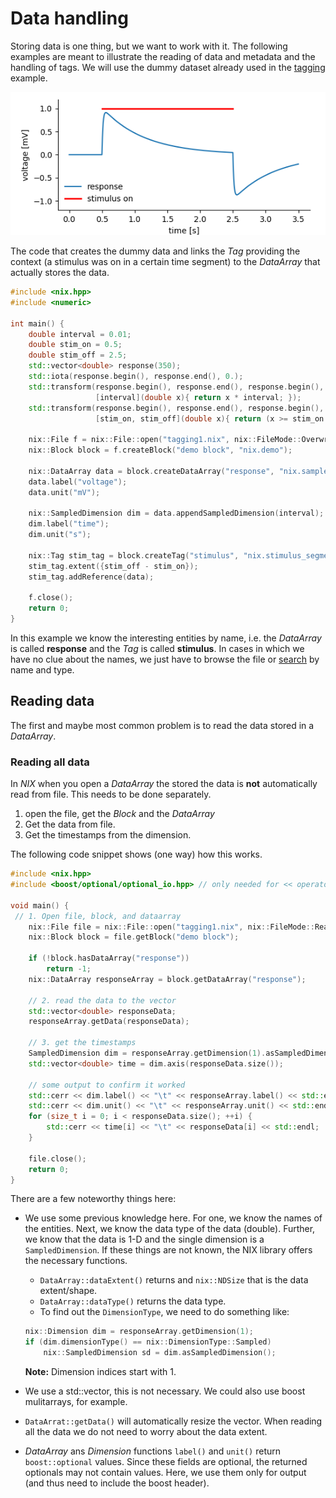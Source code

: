 # Data handling
Storing data is one thing, but we want to work with it. The
following examples are meant to illustrate the reading of data and
metadata and the handling of tags. We will use the dummy dataset already used in
the [tagging](./tagging.md) example.

![simple_tag_plot](./images/tag1.png "a system's response to a stimulus")

The code that creates the dummy data and links the *Tag* providing the
context (a stimulus was on in a certain time segment) to the
*DataArray* that actually stores the data.

```c++
#include <nix.hpp>
#include <numeric>

int main() {
    double interval = 0.01;
    double stim_on = 0.5;
    double stim_off = 2.5;
    std::vector<double> response(350);
    std::iota(response.begin(), response.end(), 0.);
    std::transform(response.begin(), response.end(), response.begin(),
                   [interval](double x){ return x * interval; });
    std::transform(response.begin(), response.end(), response.begin(),
                   [stim_on, stim_off](double x){ return (x >= stim_on && x < stim_off) ? 1 : 0; });

    nix::File f = nix::File::open("tagging1.nix", nix::FileMode::Overwrite);
    nix::Block block = f.createBlock("demo block", "nix.demo");

    nix::DataArray data = block.createDataArray("response", "nix.sampled", response);
    data.label("voltage");
    data.unit("mV");

    nix::SampledDimension dim = data.appendSampledDimension(interval);
    dim.label("time");
    dim.unit("s");

    nix::Tag stim_tag = block.createTag("stimulus", "nix.stimulus_segment", {stim_on});
    stim_tag.extent({stim_off - stim_on});
    stim_tag.addReference(data);

    f.close();
    return 0;
}
```

In this example we know the interesting entities by name, i.e. the
*DataArray* is called **response** and the *Tag* is called
**stimulus**. In cases in which we have no clue about the names, we
just have to browse the file or [search](#finding_stuff) by name and type.

## Reading data
The first and maybe most common problem is to read the data stored in
a *DataArray*.

### Reading all data
In *NIX* when you open a *DataArray* the stored the data is **not**
automatically read from file. This needs to be done separately.

1. open the file, get the *Block* and the *DataArray*
2. Get the data from file.
3. Get the timestamps from the dimension.

The following code snippet shows (one way) how this works.

```c++
#include <nix.hpp>
#include <boost/optional/optional_io.hpp> // only needed for << operator on optionals

void main() {
 // 1. Open file, block, and dataarray
    nix::File file = nix::File::open("tagging1.nix", nix::FileMode::ReadOnly);
    nix::Block block = file.getBlock("demo block");

    if (!block.hasDataArray("response"))
        return -1;
    nix::DataArray responseArray = block.getDataArray("response");

    // 2. read the data to the vector
    std::vector<double> responseData;
    responseArray.getData(responseData);

    // 3. get the timestamps
    SampledDimension dim = responseArray.getDimension(1).asSampledDimension();
    std::vector<double> time = dim.axis(responseData.size());

    // some output to confirm it worked
    std::cerr << dim.label() << "\t" << responseArray.label() << std::endl;
    std::cerr << dim.unit() << "\t" << responseArray.unit() << std::endl;
    for (size_t i = 0; i < responseData.size(); ++i) {
        std::cerr << time[i] << "\t" << responseData[i] << std::endl;
    }

    file.close();
    return 0;
}
```

There are a few noteworthy things here:

* We use some previous knowledge here. For one, we know the names of
  the entities. Next, we know the data type of the data
  (double). Further, we know that the data is 1-D and the single
  dimension is a ```SampledDimension```. If these things are not
  known, the NIX library offers the necessary functions.
    * ```DataArray::dataExtent()``` returns and ```nix::NDSize```
        that is the data extent/shape.
    * ```DataArray::dataType()``` returns the data type.
    * To find out the ```DimensionType```, we need to do something like: 
    
    ```c++
    nix::Dimension dim = responseArray.getDimension(1);
    if (dim.dimensionType() == nix::DimensionType::Sampled)
    	nix::SampledDimension sd = dim.asSampledDimension();
    ```
    **Note:** Dimension indices start with 1.
* We use a std::vector, this is not necessary. We could also use boost
  mulitarrays, for example.
* ```DataArrat::getData()``` will automatically resize the vector. When reading all
  the data we do not need to worry about the data extent.
* *DataArray* ans *Dimension* functions ```label()``` and ```unit()``` return
  ```boost::optional``` values. Since these fields are optional, the returned optionals may not contain values. Here, we use them only for output (and thus need to include the boost header). 
   
